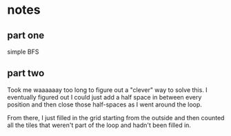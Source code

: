 # notes

## part one
simple BFS

## part two
Took me waaaaaay too long to figure out a "clever" way to solve this.
I eventually figured out I could just add a half space in between every
position and then close those half-spaces as I went around the loop.

From there, I just filled in the grid starting from the outside
and then counted all the tiles that weren't part of the loop and
hadn't been filled in. 